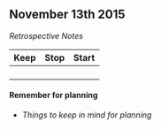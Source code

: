 ## November 13th 2015

_Retrospective Notes_

| Keep                               | Stop                               | Start                              |
|------------------------------------|------------------------------------|------------------------------------|
|                                    |                                    |                                    |
|                                    |                                    |                                    |
|                                    |                                    |                                    |
|                                    |                                    |                                    |

#### Remember for planning
- _Things to keep in mind for planning_
